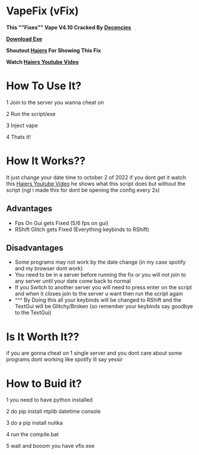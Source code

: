 # VapeFix (vFix)
**This ""Fixes"" Vape V4.10 Cracked By [Decencies](https://www.youtube.com/@decencies)**

**[Download Exe](https://github.com/La-wea-cosmica/VapeFix/releases/latest)**

**Shoutout [Haiers](https://www.youtube.com/@Haiers) For Showing This Fix**

**Watch [Haiers Youtube Video](https://www.youtube.com/watch?v=O_73HshPvmA)**

# How To Use It?
1 Join to the server you wanna cheat on

2 Run the script/exe

3 Inject vape

4 Thats it!

# How It Works??
It just change your date time to october 2 of 2022 if you dont get it watch this [Haiers Youtube Video](https://www.youtube.com/watch?v=O_73HshPvmA) he shows what this script does but without the script
(ngl i made this for dont be opening the config every 2s)

## Advantages
  * Fps On Gui gets Fixed (5/6 fps on gui)
  * RShift Glitch gets Fixed (Everything keybinds to RShift)

## Disadvantages
  * Some programs may not work by the date change (in my case spotify and my browser dont work)
  * You need to be in a server before running the fix or you will not join to any server until your date come back to normal
  * If you Switch to another server you will need to press enter on the script and when it closes join to the server u want then run the script again
  * ^^^ By Doing this all your keybinds will be changed to RShift and the TextGui will be Glitchy/Broken (so remember your keybinds say goodbye to the TextGui)
# Is It Worth It??
if you are gonna cheat on 1 single server and you dont care about some programs dont working like spotify ill say yessir

# How to Buid it?
1 you need to have python installed

2 do pip install ntplib datetime console

3 do a pip install nuitka

4 run the compile.bat

5 wait and booom you have vfix.exe
